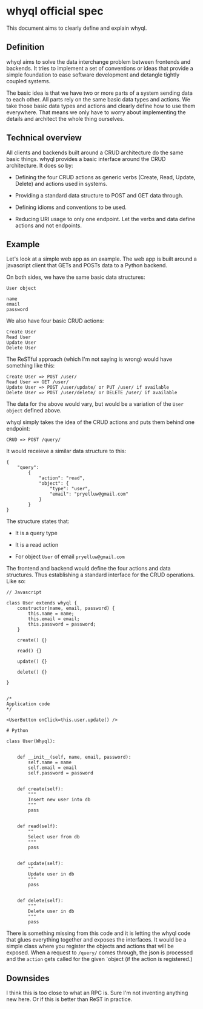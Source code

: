 # whyql official spec

This document aims to clearly define and explain whyql.


## Definition

whyql aims to solve the data interchange problem between frontends and backends.
It tries to implement a set of conventions or ideas that provide a simple foundation
to ease software development and detangle tightly coupled systems.

The basic idea is that we have two or more parts of a system sending data to each other.
All parts rely on the same basic data types and actions. We take those basic data types
and actions and clearly define how to use them everywhere. That means we only have to worry about implementing the details and architect the whole thing ourselves.

## Technical overview

All clients and backends built around a CRUD architecture do the same basic things.
whyql provides a basic interface around the CRUD architecture. It does so by:

- Defining the four CRUD actions as generic verbs (Create, Read, Update, Delete) and
actions used in systems.

- Providing a standard data structure to POST and GET data through.

- Defining idioms and conventions to be used.

- Reducing URI usage to only one endpoint. Let the verbs and data define actions and not endpoints.

## Example

Let's look at a simple web app as an example. The web app is built around a javascript client that GETs and POSTs data to a Python backend.

On both sides, we have the same basic data structures:

```
User object

name
email
password
```

We also have four basic CRUD actions:

```
Create User
Read User
Update User
Delete User
```

The ReSTful approach (which I'm not saying is wrong) would have something like this:

```
Create User => POST /user/
Read User => GET /user/
Update User => POST /user/update/ or PUT /user/ if available
Delete User => POST /user/delete/ or DELETE /user/ if available
```

The data for the above would vary, but would be a variation of the `User object` defined above.

whyql simply takes the idea of the CRUD actions and puts them behind one endpoint:

```
CRUD => POST /query/
```

It would receieve a similar data structure to this:

```
{
    "query":
        {
            "action": "read",
            "object": {
                "type": "user",
                "email": "pryelluw@gmail.com"
            }
        }
}
```

The structure states that:

- It is a query type

- It is a read action

- For object `User` of email `pryelluw@gmail.com`


The frontend and backend would define the four actions and data structures.
Thus establishing a standard interface for the CRUD operations. Like so:

```
// Javascript

class User extends whyql {
    constructor(name, email, password) {
        this.name = name;
        this.email = email;
        this.password = password; 
    }

    create() {}

    read() {}

    update() {}

    delete() {}

}


/*
Application code
*/

<UserButton onClick=this.user.update() />
```


```
# Python

class User(Whyql):


    def __init__(self, name, email, password):
        self.name = name
        self.email = email
        self.password = password


    def create(self):
        """
        Insert new user into db
        """
        pass


    def read(self):
        ""
        Select user from db
        """
        pass


    def update(self):
        ""
        Update user in db
        """
        pass


    def delete(self):
        """
        Delete user in db
        """
        pass

```

There is something missing from this code and it is letting the whyql code
that glues everything together and exposes the interfaces. It would be a simple
class where you register the objects and actions that will be exposed. When a request to `/query/` comes through, the json is processed and the `action` gets called for the given `object (if the action is registered.)


## Downsides

I think this is too close to what an RPC is. Sure I'm not inventing anything new here. Or if this is better than ReST in practice.
